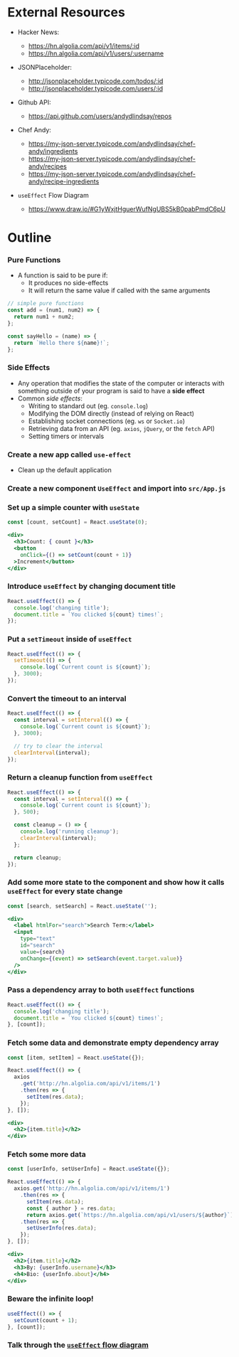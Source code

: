 # External Resources

* Hacker News: 
  * https://hn.algolia.com/api/v1/items/:id
  * https://hn.algolia.com/api/v1/users/:username

* JSONPlaceholder:
  * http://jsonplaceholder.typicode.com/todos/:id
  * http://jsonplaceholder.typicode.com/users/:id

* Github API:
  * https://api.github.com/users/andydlindsay/repos

* Chef Andy:
  * https://my-json-server.typicode.com/andydlindsay/chef-andy/ingredients
  * https://my-json-server.typicode.com/andydlindsay/chef-andy/recipes
  * https://my-json-server.typicode.com/andydlindsay/chef-andy/recipe-ingredients

* `useEffect` Flow Diagram
  * https://www.draw.io/#G1yWxjtHguerWufNgUBS5kB0pabPmdC6pU

# Outline

### Pure Functions
- A function is said to be pure if:
  - It produces no side-effects
  - It will return the same value if called with the same arguments

```js
// simple pure functions
const add = (num1, num2) => {
  return num1 + num2;
};

const sayHello = (name) => {
  return `Hello there ${name}!`;
};
```

### Side Effects
- Any operation that modifies the state of the computer or interacts with something outside of your program is said to have a **side effect**
- Common _side effects_:
  - Writing to standard out (eg. `console.log`)
  - Modifying the DOM directly (instead of relying on React)
  - Establishing socket connections (eg. `ws` or `Socket.io`)
  - Retrieving data from an API (eg. `axios`, `jQuery`, or the `fetch` API)
  - Setting timers or intervals

### Create a new app called `use-effect`
* Clean up the default application

### Create a new component `UseEffect` and import into `src/App.js`

### Set up a simple counter with `useState`

```jsx
const [count, setCount] = React.useState(0);

<div>
  <h3>Count: { count }</h3>
  <button
    onClick={() => setCount(count + 1)}
  >Increment</button>
</div>
```

### Introduce `useEffect` by changing document title

```jsx
React.useEffect(() => {
  console.log('changing title');
  document.title = `You clicked ${count} times!`;
});
```

### Put a `setTimeout` inside of `useEffect`

```jsx
React.useEffect(() => {
  setTimeout(() => {
    console.log(`Current count is ${count}`);
  }, 3000);
});
```

### Convert the timeout to an interval

```jsx
React.useEffect(() => {
  const interval = setInterval(() => {
    console.log(`Current count is ${count}`);
  }, 3000);

  // try to clear the interval
  clearInterval(interval);
});
```

### Return a cleanup function from `useEffect`

```jsx
React.useEffect(() => {
  const interval = setInterval(() => {
    console.log(`Current count is ${count}`);
  }, 500);

  const cleanup = () => {
    console.log('running cleanup');
    clearInterval(interval);
  };

  return cleanup;
});
```

### Add some more state to the component and show how it calls `useEffect` for every state change

```jsx
const [search, setSearch] = React.useState('');

<div>
  <label htmlFor="search">Search Term:</label>
  <input 
    type="text" 
    id="search" 
    value={search} 
    onChange={(event) => setSearch(event.target.value)}
  />
</div>
```

### Pass a dependency array to both `useEffect` functions

```jsx
React.useEffect(() => {
  console.log('changing title');
  document.title = `You clicked ${count} times!`;
}, [count]);
```

### Fetch some data and demonstrate empty dependency array

```jsx
const [item, setItem] = React.useState({});

React.useEffect(() => {
  axios
    .get('http://hn.algolia.com/api/v1/items/1')
    .then(res => {
      setItem(res.data);
    });
}, []);

<div>
  <h2>{item.title}</h2>
</div>
```

### Fetch some more data

```jsx
const [userInfo, setUserInfo] = React.useState({});

React.useEffect(() => {
  axios.get('http://hn.algolia.com/api/v1/items/1')
    .then(res => {
      setItem(res.data);
      const { author } = res.data;
      return axios.get(`https://hn.algolia.com/api/v1/users/${author}`);
    .then(res => {
      setUserInfo(res.data);
    });
}, []);

<div>
  <h2>{item.title}</h2>
  <h3>By: {userInfo.username}</h3>
  <h4>Bio: {userInfo.about}</h4>
</div>
```

### Beware the infinite loop!

```jsx
useEffect(() => {
  setCount(count + 1);
}, [count]);
```

### Talk through the [`useEffect` flow diagram](https://www.draw.io/#G1yWxjtHguerWufNgUBS5kB0pabPmdC6pU)
